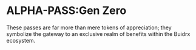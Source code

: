 # ALPHA-PASS:Gen Zero
These passes are far more than mere tokens of appreciation; they symbolize the gateway to an exclusive realm of benefits within the Buidrx ecosystem.
